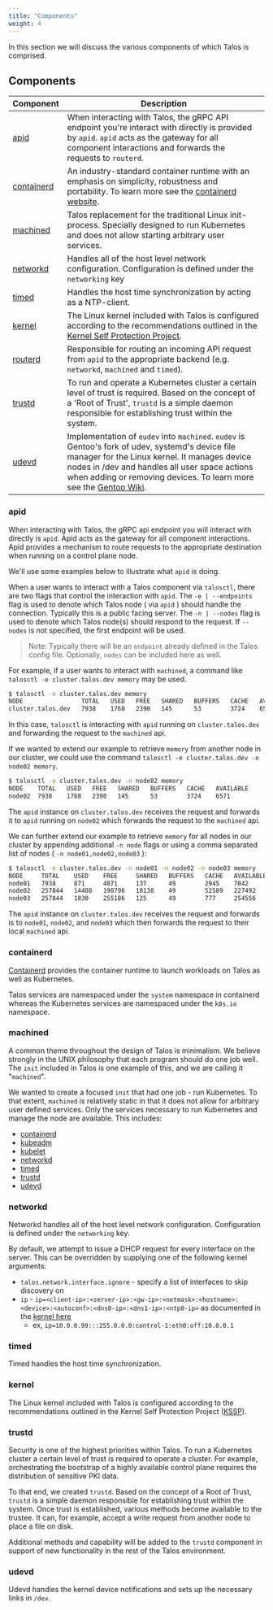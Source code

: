```yaml
---
title: "Components"
weight: 4
---
```


In this section we will discuss the various components of which Talos is comprised.

## Components

| Component                | Description                                                                                                                                                                                                                                                                                                   |
| ------------------------ | ------------------------------------------------------------------------------------------------------------------------------------------------------------------------------------------------------------------------------------------------------------------------------------------------------------- |
| [apid](apid)             | When interacting with Talos, the gRPC API endpoint you're interact with directly is provided by `apid`. `apid` acts as the gateway for all component interactions and forwards the requests to `routerd`.                                                                                                     |
| [containerd](containerd) | An industry-standard container runtime with an emphasis on simplicity, robustness and portability. To learn more see the [containerd website](https://containerd.io).                                                                                                                                         |
| [machined](machined)     | Talos replacement for the traditional Linux init-process. Specially designed to run Kubernetes and does not allow starting arbitrary user services.                                                                                                                                                           |
| [networkd](networkd)     | Handles all of the host level network configuration. Configuration is defined under the `networking` key                                                                                                                                                                                                      |
| [timed](timed)           | Handles the host time synchronization by acting as a NTP-client.                                                                                                                                                                                                                                              |
| [kernel](kernel)         | The Linux kernel included with Talos is configured according to the recommendations outlined in the [Kernel Self Protection Project](http://kernsec.org/wiki/index.php/Kernel_Self_Protection_Project).                                                                                                       |
| [routerd](routerd)       | Responsible for routing an incoming API request from `apid` to the appropriate backend (e.g. `networkd`, `machined` and `timed`).                                                                                                                                                                                  |
| [trustd](trustd)         | To run and operate a Kubernetes cluster a certain level of trust is required. Based on the concept of a 'Root of Trust', `trustd` is a simple daemon responsible for establishing trust within the system.                                                                                                    |
| [udevd](udevd)           | Implementation of `eudev` into `machined`. `eudev` is Gentoo's fork of udev, systemd's device file manager for the Linux kernel. It manages device nodes in /dev and handles all user space actions when adding or removing devices. To learn more see the [Gentoo Wiki](https://wiki.gentoo.org/wiki/Eudev). |

### apid

When interacting with Talos, the gRPC api endpoint you will interact with directly is `apid`.
Apid acts as the gateway for all component interactions.
Apid provides a mechanism to route requests to the appropriate destination when running on a control plane node.

We'll use some examples below to illustrate what `apid` is doing.

When a user wants to interact with a Talos component via `talosctl`, there are two flags that control the interaction with `apid`.
The `-e | --endpoints` flag is used to denote which Talos node ( via `apid` ) should handle the connection.
Typically this is a public facing server.
The `-n | --nodes` flag is used to denote which Talos node(s) should respond to the request.
If `--nodes` is not specified, the first endpoint will be used.

> Note: Typically there will be an `endpoint` already defined in the Talos config file.
> Optionally, `nodes` can be included here as well.

For example, if a user wants to interact with `machined`, a command like `talosctl -e cluster.talos.dev memory` may be used.

```bash
$ talosctl -e cluster.talos.dev memory
NODE                TOTAL   USED   FREE   SHARED   BUFFERS   CACHE   AVAILABLE
cluster.talos.dev   7938    1768   2390   145      53        3724    6571
```

In this case, `talosctl` is interacting with `apid` running on `cluster.talos.dev` and forwarding the request to the `machined` api.

If we wanted to extend our example to retrieve `memory` from another node in our cluster, we could use the command `talosctl -e cluster.talos.dev -n node02 memory`.

```bash
$ talosctl -e cluster.talos.dev -n node02 memory
NODE    TOTAL   USED   FREE   SHARED   BUFFERS   CACHE   AVAILABLE
node02  7938    1768   2390   145      53        3724    6571
```

The `apid` instance on `cluster.talos.dev` receives the request and forwards it to `apid` running on `node02` which forwards the request to the `machined` api.

We can further extend our example to retrieve `memory` for all nodes in our cluster by appending additional `-n node` flags or using a comma separated list of nodes ( `-n node01,node02,node03` ):

```bash
$ talosctl -e cluster.talos.dev -n node01 -n node02 -n node03 memory
NODE     TOTAL    USED    FREE     SHARED   BUFFERS   CACHE   AVAILABLE
node01   7938     871     4071     137      49        2945    7042
node02   257844   14408   190796   18138    49        52589   227492
node03   257844   1830    255186   125      49        777     254556
```

The `apid` instance on `cluster.talos.dev` receives the request and forwards is to `node01`, `node02`, and `node03` which then forwards the request to their local `machined` api.

### containerd

[Containerd](https://github.com/containerd/containerd) provides the container runtime to launch workloads on Talos as well as Kubernetes.

Talos services are namespaced under the `system` namespace in containerd whereas the Kubernetes services are namespaced under the `k8s.io` namespace.

### machined

A common theme throughout the design of Talos is minimalism.
We believe strongly in the UNIX philosophy that each program should do one job well.
The `init` included in Talos is one example of this, and we are calling it "`machined`".

We wanted to create a focused `init` that had one job - run Kubernetes.
To that extent, `machined` is relatively static in that it does not allow for arbitrary user defined services.
Only the services necessary to run Kubernetes and manage the node are available.
This includes:

- [containerd](containerd)
- [kubeadm](kubeadm)
- [kubelet](https://kubernetes.io/docs/concepts/overview/components/)
- [networkd](networkd)
- [timed](timed)
- [trustd](trustd)
- [udevd](udevd)

### networkd

Networkd handles all of the host level network configuration.
Configuration is defined under the `networking` key.

By default, we attempt to issue a DHCP request for every interface on the server.
This can be overridden by supplying one of the following kernel arguments:

- `talos.network.interface.ignore` - specify a list of interfaces to skip discovery on
- `ip` - `ip=<client-ip>:<server-ip>:<gw-ip>:<netmask>:<hostname>:<device>:<autoconf>:<dns0-ip>:<dns1-ip>:<ntp0-ip>` as documented in the [kernel here](https://www.kernel.org/doc/Documentation/filesystems/nfs/nfsroot.txt)
  - ex, `ip=10.0.0.99:::255.0.0.0:control-1:eth0:off:10.0.0.1`

### timed

Timed handles the host time synchronization.

### kernel

The Linux kernel included with Talos is configured according to the recommendations outlined in the Kernel Self Protection Project ([KSSP](http://kernsec.org/wiki/index.php/Kernel_Self_Protection_Project)).

### trustd

Security is one of the highest priorities within Talos.
To run a Kubernetes cluster a certain level of trust is required to operate a cluster.
For example, orchestrating the bootstrap of a highly available control plane requires the distribution of sensitive PKI data.

To that end, we created `trustd`.
Based on the concept of a Root of Trust, `trustd` is a simple daemon responsible for establishing trust within the system.
Once trust is established, various methods become available to the trustee.
It can, for example, accept a write request from another node to place a file on disk.

Additional methods and capability will be added to the `trustd` component in support of new functionality in the rest of the Talos environment.

### udevd

Udevd handles the kernel device notifications and sets up the necessary links in `/dev`.

